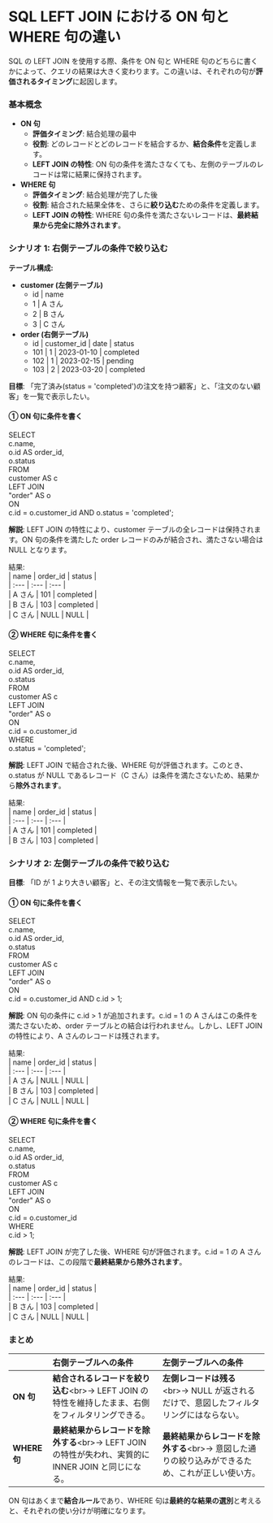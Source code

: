 # **SQL LEFT JOIN における ON 句と WHERE 句の違い**

SQL の LEFT JOIN を使用する際、条件を ON 句と WHERE 句のどちらに書くかによって、クエリの結果は大きく変わります。この違いは、それぞれの句が**評価されるタイミング**に起因します。

### **基本概念**

- **ON 句**
  - **評価タイミング**: 結合処理の最中
  - **役割**: どのレコードとどのレコードを結合するか、**結合条件**を定義します。
  - **LEFT JOIN の特性**: ON 句の条件を満たさなくても、左側のテーブルのレコードは常に結果に保持されます。
- **WHERE 句**
  - **評価タイミング**: 結合処理が完了した後
  - **役割**: 結合された結果全体を、さらに**絞り込む**ための条件を定義します。
  - **LEFT JOIN の特性**: WHERE 句の条件を満たさないレコードは、**最終結果から完全に除外されます**。

### **シナリオ 1: 右側テーブルの条件で絞り込む**

**テーブル構成:**

- **customer (左側テーブル)**
  - id | name
  - 1 | A さん
  - 2 | B さん
  - 3 | C さん
- **order (右側テーブル)**
  - id | customer_id | date | status
  - 101 | 1 | 2023-01-10 | completed
  - 102 | 1 | 2023-02-15 | pending
  - 103 | 2 | 2023-03-20 | completed

**目標**: 「完了済み(status \= 'completed')の注文を持つ顧客」と、「注文のない顧客」を一覧で表示したい。

#### **① ON 句に条件を書く**

SELECT  
 c.name,  
 o.id AS order_id,  
 o.status  
FROM  
 customer AS c  
LEFT JOIN  
 "order" AS o  
ON  
 c.id \= o.customer_id AND o.status \= 'completed';

**解説**: LEFT JOIN の特性により、customer テーブルの全レコードは保持されます。ON 句の条件を満たした order レコードのみが結合され、満たさない場合は NULL となります。

結果:  
| name | order_id | status |  
| :--- | :--- | :--- |  
| A さん | 101 | completed |  
| B さん | 103 | completed |  
| C さん | NULL | NULL |

#### **② WHERE 句に条件を書く**

SELECT  
 c.name,  
 o.id AS order_id,  
 o.status  
FROM  
 customer AS c  
LEFT JOIN  
 "order" AS o  
ON  
 c.id \= o.customer_id  
WHERE  
 o.status \= 'completed';

**解説**: LEFT JOIN で結合された後、WHERE 句が評価されます。このとき、o.status が NULL であるレコード（C さん）は条件を満たさないため、結果から**除外されます**。

結果:  
| name | order_id | status |  
| :--- | :--- | :--- |  
| A さん | 101 | completed |  
| B さん | 103 | completed |

### **シナリオ 2: 左側テーブルの条件で絞り込む**

**目標**: 「ID が 1 より大きい顧客」と、その注文情報を一覧で表示したい。

#### **① ON 句に条件を書く**

SELECT  
 c.name,  
 o.id AS order_id,  
 o.status  
FROM  
 customer AS c  
LEFT JOIN  
 "order" AS o  
ON  
 c.id \= o.customer_id AND c.id \> 1;

**解説**: ON 句の条件に c.id \> 1 が追加されます。c.id \= 1 の A さんはこの条件を満たさないため、order テーブルとの結合は行われません。しかし、LEFT JOIN の特性により、A さんのレコードは残されます。

結果:  
| name | order_id | status |  
| :--- | :--- | :--- |  
| A さん | NULL | NULL |  
| B さん | 103 | completed |  
| C さん | NULL | NULL |

#### **② WHERE 句に条件を書く**

SELECT  
 c.name,  
 o.id AS order_id,  
 o.status  
FROM  
 customer AS c  
LEFT JOIN  
 "order" AS o  
ON  
 c.id \= o.customer_id  
WHERE  
 c.id \> 1;

**解説**: LEFT JOIN が完了した後、WHERE 句が評価されます。c.id \= 1 の A さんのレコードは、この段階で**最終結果から除外されます**。

結果:  
| name | order_id | status |  
| :--- | :--- | :--- |  
| B さん | 103 | completed |  
| C さん | NULL | NULL |

### **まとめ**

|              | 右側テーブルへの条件                                                                                   | 左側テーブルへの条件                                                                               |
| :----------- | :----------------------------------------------------------------------------------------------------- | :------------------------------------------------------------------------------------------------- |
| **ON 句**    | **結合されるレコードを絞り込む**\<br\>→ LEFT JOIN の特性を維持したまま、右側をフィルタリングできる。   | **左側レコードは残る**\<br\>→ NULL が返されるだけで、意図したフィルタリングにはならない。          |
| **WHERE 句** | **最終結果からレコードを除外する**\<br\>→ LEFT JOIN の特性が失われ、実質的に INNER JOIN と同じになる。 | **最終結果からレコードを除外する**\<br\>→ 意図した通りの絞り込みができるため、これが正しい使い方。 |

ON 句はあくまで**結合ルール**であり、WHERE 句は**最終的な結果の選別**と考えると、それぞれの使い分けが明確になります。

